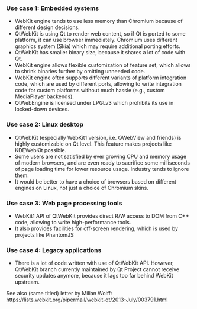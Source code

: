 ### Use case 1: Embedded systems
* WebKit engine tends to use less memory than Chromium because of different design decisions.
* QtWebKit is using Qt to render web content, so if Qt is ported to some platform, it can use browser immediately. Chromium uses different graphics system (Skia) which may require additional porting efforts.
* QtWebKit has smaller binary size, because it shares a lot of code with Qt.
* WebKit engine allows flexible customization of feature set, which allows to shrink binaries further by omitting unneeded code.
* WebKit engine often supports different variants of platform integration code, which are used by different ports, allowing to write integration code for custom platforms without much hassle (e.g., custom MediaPlayer backends).
* QtWebEngine is licensed under LPGLv3 which prohibits its use in locked-down devices.

### Use case 2: Linux desktop
* QtWebKit (especially WebKit1 version, i.e. QWebView and friends) is highly customizable on Qt level. This feature makes projects like KDEWebKit possible.
* Some users are not satisfied by ever growing CPU and memory usage of modern browsers, and are even ready to sacrifice some milliseconds of page loading time for lower resource usage. Industry tends to ignore them.
* It would be better to have a choice of browsers based on different engines on Linux, not just a choice of Chromium skins.

### Use case 3: Web page processing tools
* WebKit1 API of QtWebKit provides direct R/W access to DOM from C++ code, allowing to write high-performance tools. 
* It also provides facilities for off-screen rendering, which is used by projects like PhantomJS

### Use case 4: Legacy applications
* There is a lot of code written with use of QtWebKit API. However, QtWebKit branch currently maintained by Qt Project cannot receive security updates anymore, because it lags too far behind WebKit upstream.

See also (same titled) letter by Milian Wolff: https://lists.webkit.org/pipermail/webkit-qt/2013-July/003791.html
